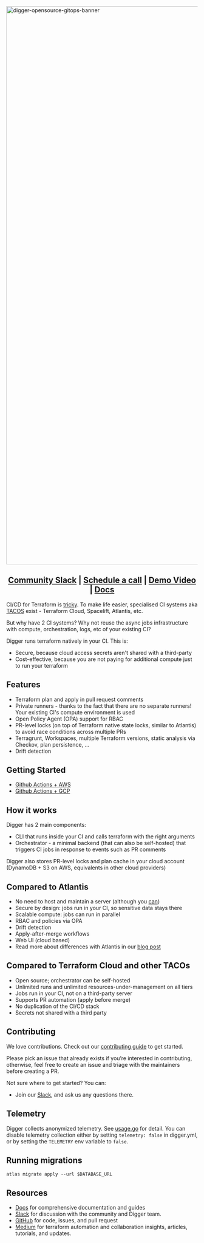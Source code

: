 <img width="1470" alt="digger-opensource-gitops-banner" src="https://github.com/diggerhq/digger/assets/1280498/7fb44db3-38ca-4021-8714-87a2f1a14982">

<h2 align="center">
  <a href="https://join.slack.com/t/diggertalk/shared_invite/zt-1tocl4w0x-E3RkpPiK7zQkehl8O78g8Q">Community Slack</a> |
  <a href="https://calendly.com/diggerdev/diggerdemo">Schedule a call</a> |
  <a href="https://www.loom.com/share/51f27994d95f4dc5bb6eea579e1fa8dc?sid=403f161a-6c0b-44ac-af57-cc9b56190f64">Demo Video</a> |
  <a href="https://docs.digger.dev/">Docs</a>
</h2>

CI/CD for Terraform is [tricky](https://itnext.io/pains-in-terraform-collaboration-249a56b4534e). To make life easier, specialised CI systems aka [TACOS](https://itnext.io/spice-up-your-infrastructure-as-code-with-tacos-1a9c179e0783) exist - Terraform Cloud, Spacelift, Atlantis, etc.

But why have 2 CI systems? Why not reuse the async jobs infrastructure with compute, orchestration, logs, etc of your existing CI?

Digger runs terraform natively in your CI. This is:

- Secure, because cloud access secrets aren't shared with a third-party
- Cost-effective, because you are not paying for additional compute just to run your terraform

## Features

- Terraform plan and apply in pull request comments
- Private runners - thanks to the fact that there are no separate runners! Your existing CI's compute environment is used
- Open Policy Agent (OPA) support for RBAC
- PR-level locks (on top of Terraform native state locks, similar to Atlantis) to avoid race conditions across multiple PRs
- Terragrunt, Workspaces, multiple Terraform versions, static analysis via Checkov, plan persistence, ...
- Drift detection 
  

## Getting Started

- [Github Actions + AWS](https://docs.digger.dev/getting-started/github-actions-+-aws)
- [Github Actions + GCP](https://docs.digger.dev/getting-started/github-actions-and-gcp)

## How it works

Digger has 2 main components:
- CLI that runs inside your CI and calls terraform with the right arguments
- Orchestrator - a minimal backend (that can also be self-hosted) that triggers CI jobs in response to events such as PR comments

Digger also stores PR-level locks and plan cache in your cloud account (DynamoDB + S3 on AWS, equivalents in other cloud providers)

## Compared to Atlantis

- No need to host and maintain a server (although you [can](https://docs.digger.dev/self-host/deploy-helm))
- Secure by design: jobs run in your CI, so sensitive data stays there
- Scalable compute: jobs can run in parallel
- RBAC and policies via OPA
- Drift detection
- Apply-after-merge workflows
- Web UI (cloud based)
- Read more about differences with Atlantis in our [blog post](https://medium.com/@DiggerHQ/digger-and-atlantis-key-differences-c08029ffe112)
​
## Compared to Terraform Cloud and other TACOs

- Open source; orchestrator can be self-hosted
- Unlimited runs and unlimited resources-under-management on all tiers
- Jobs run in your CI, not on a third-party server
- Supports PR automation (apply before merge)
- No duplication of the CI/CD stack
- Secrets not shared with a third party

## Contributing

We love contributions. Check out our [contributing guide](CONTRIBUTING.md) to get started.

Please pick an issue that already exists if you’re interested in contributing, otherwise, feel free to create an issue and triage with the maintainers before creating a PR.

Not sure where to get started? You can:

-   Join our <a href="https://join.slack.com/t/diggertalk/shared_invite/zt-1tocl4w0x-E3RkpPiK7zQkehl8O78g8Q">Slack</a>, and ask us any questions there.

## Telemetry

Digger collects anonymized telemetry. See [usage.go](https://github.com/diggerhq/digger/blob/develop/cli/pkg/usage/usage.go) for detail. You can disable telemetry collection either by setting `telemetry: false` in digger.yml, or by setting the `TELEMETRY` env variable to `false`.

## Running migrations

```
atlas migrate apply --url $DATABASE_URL
```

## Resources

- [Docs](https://docs.digger.dev/) for comprehensive documentation and guides
- [Slack](https://join.slack.com/t/diggertalk/shared_invite/zt-1tocl4w0x-E3RkpPiK7zQkehl8O78g8Q) for discussion with the community and Digger team.
- [GitHub](https://github.com/diggerhq/digger) for code, issues, and pull request
- [Medium](https://medium.com/@DiggerHQ) for terraform automation and collaboration insights, articles, tutorials, and updates.
